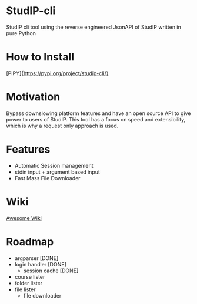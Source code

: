 # StudIP-cli
StudIP cli tool using the reverse engineered  JsonAPI of StudIP written in pure Python

# How to Install
[PIPY]{https://pypi.org/project/studip-cli/}


# Motivation
Bypass downslowing platform features and have an open source API to give power to users of StudIP. This tool has a focus on speed and extensibility, which is why a request only approach is used.

# Features
- Automatic Session management
- stdin input + argument based input
- Fast Mass File Downloader

# Wiki
[Awesome Wiki](../../wiki)

# Roadmap

- argparser [DONE]
- login handler [DONE]
  - session cache [DONE]
- course lister
- folder lister
- file lister
  - file downloader
